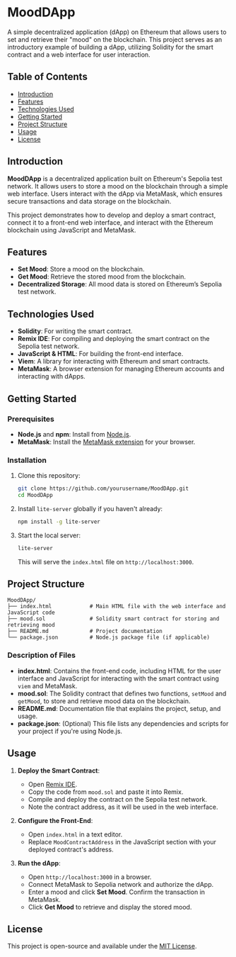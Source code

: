 # MoodDApp

A simple decentralized application (dApp) on Ethereum that allows users to set and retrieve their "mood" on the blockchain. This project serves as an introductory example of building a dApp, utilizing Solidity for the smart contract and a web interface for user interaction.

## Table of Contents

- [Introduction](#introduction)
- [Features](#features)
- [Technologies Used](#technologies-used)
- [Getting Started](#getting-started)
- [Project Structure](#project-structure)
- [Usage](#usage)
- [License](#license)

## Introduction

**MoodDApp** is a decentralized application built on Ethereum's Sepolia test network. It allows users to store a mood on the blockchain through a simple web interface. Users interact with the dApp via MetaMask, which ensures secure transactions and data storage on the blockchain.

This project demonstrates how to develop and deploy a smart contract, connect it to a front-end web interface, and interact with the Ethereum blockchain using JavaScript and MetaMask.

## Features

- **Set Mood**: Store a mood on the blockchain.
- **Get Mood**: Retrieve the stored mood from the blockchain.
- **Decentralized Storage**: All mood data is stored on Ethereum’s Sepolia test network.

## Technologies Used

- **Solidity**: For writing the smart contract.
- **Remix IDE**: For compiling and deploying the smart contract on the Sepolia test network.
- **JavaScript & HTML**: For building the front-end interface.
- **Viem**: A library for interacting with Ethereum and smart contracts.
- **MetaMask**: A browser extension for managing Ethereum accounts and interacting with dApps.

## Getting Started

### Prerequisites

- **Node.js** and **npm**: Install from [Node.js](https://nodejs.org/).
- **MetaMask**: Install the [MetaMask extension](https://metamask.io/) for your browser.

### Installation

1. Clone this repository:

   ```bash
   git clone https://github.com/yourusername/MoodDApp.git
   cd MoodDApp
   ```

2. Install `lite-server` globally if you haven't already:

   ```bash
   npm install -g lite-server
   ```

3. Start the local server:

   ```bash
   lite-server
   ```

   This will serve the `index.html` file on `http://localhost:3000`.

## Project Structure

```
MoodDApp/
├── index.html            # Main HTML file with the web interface and JavaScript code
├── mood.sol              # Solidity smart contract for storing and retrieving mood
├── README.md             # Project documentation
└── package.json          # Node.js package file (if applicable)
```

### Description of Files
- **index.html**: Contains the front-end code, including HTML for the user interface and JavaScript for interacting with the smart contract using `viem` and MetaMask.
- **mood.sol**: The Solidity contract that defines two functions, `setMood` and `getMood`, to store and retrieve mood data on the blockchain.
- **README.md**: Documentation file that explains the project, setup, and usage.
- **package.json**: (Optional) This file lists any dependencies and scripts for your project if you're using Node.js.

## Usage

1. **Deploy the Smart Contract**:
   - Open [Remix IDE](https://remix.ethereum.org/).
   - Copy the code from `mood.sol` and paste it into Remix.
   - Compile and deploy the contract on the Sepolia test network.
   - Note the contract address, as it will be used in the web interface.

2. **Configure the Front-End**:
   - Open `index.html` in a text editor.
   - Replace `MoodContractAddress` in the JavaScript section with your deployed contract's address.

3. **Run the dApp**:
   - Open `http://localhost:3000` in a browser.
   - Connect MetaMask to Sepolia network and authorize the dApp.
   - Enter a mood and click **Set Mood**. Confirm the transaction in MetaMask.
   - Click **Get Mood** to retrieve and display the stored mood.

## License

This project is open-source and available under the [MIT License](LICENSE).
